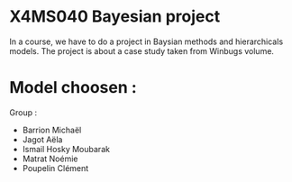 # X4MS040 Bayesian project

In a course, we have to do a project in Baysian methods and hierarchicals models. The project is about a case study taken from Winbugs volume.

# Model choosen : 

Group : 
- Barrion Michaël
- Jagot Aëla
- Ismail Hosky Moubarak
- Matrat Noémie
- Poupelin Clément 

